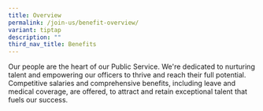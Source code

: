 ```yaml
---
title: Overview
permalink: /join-us/benefit-overview/
variant: tiptap
description: ""
third_nav_title: Benefits
---
```

<p>Our people are the heart of our Public Service. We're dedicated to nurturing
talent and empowering our officers to thrive and reach their full potential.
Competitive salaries and comprehensive benefits, including leave and medical
coverage, are offered, to attract and retain exceptional talent that fuels
our success.</p>
<p></p>